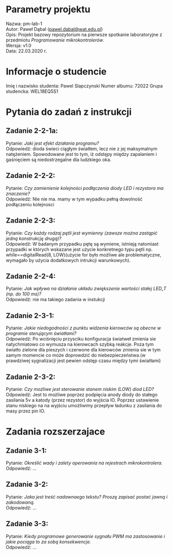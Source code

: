 # Parametry projektu
Nazwa:  pm-lab-1  
Autor:  Paweł Dąbal (pawel.dabal@wat.edu.pl)  
Opis:   Projekt bazowy repozytorium na pierwsze spotkanie laboratoryjne z przedmiotu *Programowanie mikrokontrolerów*.  
Wersja: v1.0  
Data:   22.03.2020 r.  

# Informacje o studencie
Imię i nazwisko studenta:   Pawel Slapczynski
Numer albumu:               72022 
Grupa studencka:            WEL18EQ5S1  

# Pytania do zadań z instrukcji
## Zadanie 2-2-1a:
Pytanie:    *Jaki jest efekt działania programu?*  
Odpowiedź:  dioda świeci ciągłym światłem, lecz nie z jej maksymalnym natężeniem. Spowodowane jest to tym, iż odstępy między zapalaniem i gaśnięciem są niedostrzegalne dla ludzkiego oka. 

## Zadanie 2-2-2:
Pytanie:    *Czy zamienienie kolejności podłączenia diody LED i rezystora ma znaczenie?*  
Odpowiedź:  Nie nie ma. mamy w tym wypadku pełną dowolność podłączeniu kolejnosci

## Zadanie 2-2-3:
Pytanie:    *Czy każdy rodzaj pętli jest wymienny (zawsze można zastąpić jedną konstrukcję drugą)?*  
Odpowiedź:  W badanym przypadku pętę są wymiene, istnieją natomiast przypadki w których wskazane jest użycie konkretnego typu pętli np. while==digitalRead(8, LOW)(użycie for było możliwe ale problematyczne, wymagało by użycia dodatkowych intrukcji warunkowych). 

## Zadanie 2-2-4:
Pytanie:    *Jak wpływa na działanie układu zwiększenie wartości stałej LED_T (np. do 100 ms)?*  
Odpowiedź:  nie ma takiego zadania w instukcji 

## Zadanie 2-3-1:
Pytanie:    *Jakie niedogodności z punktu widzenia kierowców są obecne w programie sterującym światłami?*  
Odpowiedź:  Po wciśnięciu przysciku konfiguracja światweł zmienia sie natychmiatowo co wymusza na kierowcach szybką reakcje. Poza tym światło zielone dla pieszych i czerwone dla kierowców zmienia sie w tym samym momencie co może doprowdzić do niebezpieczeństwa.(w prawdziwej sygnalizacji jest pewien odstęp czasu między tymi światłami)

## Zadanie 2-3-2:
Pytanie:    *Czy możliwe jest sterowanie stanem niskim (LOW) diod LED?*  
Odpowiedź:  Jest to możliwe poprzez podpięcia anody diody do stałego zasilania 5v a katody (przez rezystor) do wyjścia IO. Poprzez ustawienie stanu niskiego na na wyjściu umożliwimy przepływ ładunku z zasilania do masy przez pin IO.

# Zadania rozszerzajace
## Zadanie 3-1:
Pytanie:    *Określić wady i zalety operowania na rejestrach mikrokontrolera.*  
Odpowiedź:  ...

## Zadanie 3-2:
Pytanie:    *Jaka jest treść nadawnaego tekstu? Proszę zapisać postać jawną i zakodowaną.*  
Odpowiedź:  ...

## Zadanie 3-3:
Pytanie:    *Kiedy programowe generowanie sygnału PWM ma zastosowanie i jakie pociąga to za sobą konsekwencje.*  
Odpowiedź:  ...


